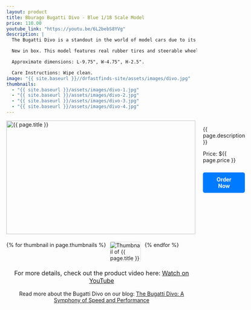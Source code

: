 ```yaml
---
layout: product
title: Bburago Bugatti Divo - Blue 1/18 Scale Model
price: 110.00
youtube_link: "https://youtu.be/6L2bebS8YVg"
description: |
  The Bugatti Divo is a standout in the world of model cars due to its exclusivity and high-performance design. Limited to just 40 real-life units, owning a scale model of the Divo brings a piece of Bugatti’s elite engineering into your collection. With its striking aerodynamic features, including the massive fixed rear wing and advanced cooling systems, the Divo model beautifully captures the essence of a track-focused hypercar. For model car enthusiasts, the Divo represents the perfect combination of luxury, speed, and rarity, making it a must-have for any serious collection.

  New in box. This model features real rubber tires and steerable wheels for an authentic feel. Both the interior and exterior are meticulously detailed, including a functional frunk (front trunk) and doors that open. Made primarily of diecast metal with some plastic components.

  Approximate dimensions: L-9.75", W-4.75", H-2.5".

  Care Instructions: Wipe clean.
image: "{{ site.baseurl }}//drfastfinds-site/assets/images/divo.jpg"
thumbnails:
  - "{{ site.baseurl }}/assets/images/divo-1.jpg"
  - "{{ site.baseurl }}/assets/images/divo-2.jpg"
  - "{{ site.baseurl }}/assets/images/divo-3.jpg"
  - "{{ site.baseurl }}/assets/images/divo-4.jpg"
---
```


<div class="product-detail">
    <div class="product-image-box">
        <img class="main-image" src="{{ page.image }}" alt="{{ page.title }}">
    </div>
    <div class="product-text">
        <p>{{ page.description }}</p>
        <p>Price: ${{ page.price }}</p>
        <a href="{{ site.baseurl }}/order/" class="buy-now">Order Now</a>
    </div>
</div>

<div class="thumbnail-carousel">
    {% for thumbnail in page.thumbnails %}
    <img class="thumbnail" src="{{ thumbnail }}" alt="Thumbnail of {{ page.title }}">
    {% endfor %}
</div>

<div style="text-align: center;">
    <p class="youtube-link">For more details, check out the product video here: 
        <a href="{{ page.youtube_link }}" target="_blank">Watch on YouTube</a>
    </p>
    <p>Read more about the Bugatti Divo on our blog: 
        <a href="{{ site.baseurl }}/2024/09/06/my-first-post.html">The Bugatti Divo: A Symphony of Speed and Performance</a>
    </p>
</div>

<style>
.product-detail {
    display: flex;
    align-items: flex-start;
    gap: 20px;
    margin-bottom: 20px;
}

.product-image-box {
    flex-shrink: 0;
    width: 500px; 
    height: 300px; 
    overflow: hidden; 
}

.main-image {
    width: 100%; 
    height: 100%; 
    object-fit: contain; 
    display: block;
}

.product-text {
    max-width: 400px;
    flex-grow: 1;
}

.thumbnail-carousel {
    margin-top: 20px;
    display: flex;
    flex-wrap: wrap; 
    gap: 10px;
    justify-content: flex-start;
}

.thumbnail {
    max-width: 80px;
    cursor: pointer;
    border: 1px solid #ddd;
    border-radius: 4px;
}

.youtube-link {
    text-align: center;
    margin-top: 20px;
    font-size: 16px;
}

.buy-now {
    display: inline-block;
    padding: 10px 20px;
    margin-top: 10px;
    background-color: #007bff;
    color: #fff;
    text-decoration: none;
    border-radius: 5px;
    font-weight: bold;
    text-align: center;
}

.buy-now:hover {
    background-color: #0056b3;
}
</style>

<script>
document.addEventListener('DOMContentLoaded', function() {
    const mainImage = document.querySelector('.main-image');
    const thumbnails = document.querySelectorAll('.thumbnail');

    thumbnails.forEach(thumbnail => {
        thumbnail.addEventListener('click', function() {
            mainImage.src = this.src;
        });
    });
});
</script>
